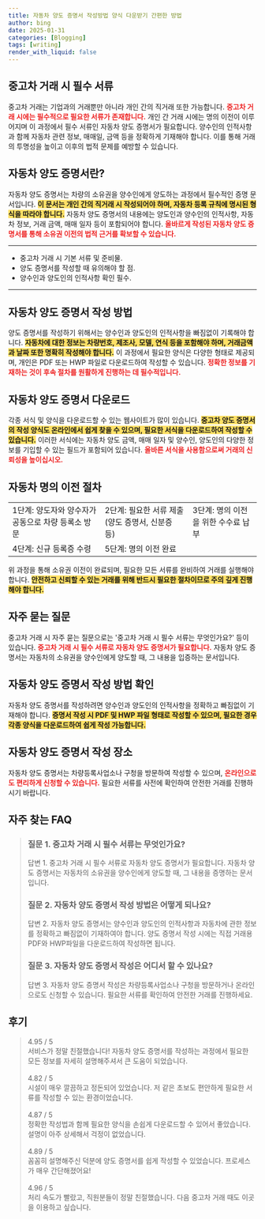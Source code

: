 ```yaml
---
title: 자동차 양도 증명서 작성방법 양식 다운받기 간편한 방법
author: bing
date: 2025-01-31
categories: [Blogging]
tags: [writing]
render_with_liquid: false
---
```



<h2 id='중고차_거래시_필수서류'>중고차 거래 시 필수 서류</h2>

<p>중고차 거래는 기업과의 거래뿐만 아니라 개인 간의 직거래 또한 가능합니다. <b><span style="color: #ee2323;">중고차 거래 시에는 필수적으로 필요한 서류가 존재합니다.</span></b> 개인 간 거래 시에는 명의 이전이 이루어지며 이 과정에서 필수 서류인 자동차 양도 증명서가 필요합니다. 양수인의 인적사항과 함께 자동차 관련 정보, 매매일, 금액 등을 정확하게 기재해야 합니다. 이를 통해 거래의 투명성을 높이고 이후의 법적 문제를 예방할 수 있습니다. </p>

<h2 id='자동차_양도_증명서란'>자동차 양도 증명서란?</h2>

<p>자동차 양도 증명서는 차량의 소유권을 양수인에게 양도하는 과정에서 필수적인 증명 문서입니다. <b><span style="background-color: #ffe066;">이 문서는 개인 간의 직거래 시 작성되어야 하며, 자동차 등록 규칙에 명시된 형식을 따라야 합니다.</span></b> 자동차 양도 증명서의 내용에는 양도인과 양수인의 인적사항, 자동차 정보, 거래 금액, 매매 일자 등이 포함되어야 합니다. <b><span style="color: #ee2323;">올바르게 작성된 자동차 양도 증명서를 통해 소유권 이전의 법적 근거를 확보할 수 있습니다.</span></b></p>

<hr />

<ul>
    <li>중고차 거래 시 기본 서류 및 준비물.</li>
    <li>양도 증명서를 작성할 때 유의해야 할 점.</li>
    <li>양수인과 양도인의 인적사항 확인 필수.</li>
</ul>

<hr />

<h2 id='자동차_양도_증명서_작성_방법'>자동차 양도 증명서 작성 방법</h2>

<p>양도 증명서를 작성하기 위해서는 양수인과 양도인의 인적사항을 빠짐없이 기록해야 합니다. <b><span style="background-color: #ffe066;">자동차에 대한 정보는 차량번호, 제조사, 모델, 연식 등을 포함해야 하며, 거래금액과 날짜 또한 명확히 작성해야 합니다.</span></b> 이 과정에서 필요한 양식은 다양한 형태로 제공되며, 개인은 PDF 또는 HWP 파일로 다운로드하여 작성할 수 있습니다. <b><span style="color: #ee2323;">정확한 정보를 기재하는 것이 후속 절차를 원활하게 진행하는 데 필수적입니다.</span></b></p>

<h2 id='자동차_양도_증명서_다운로드'>자동차 양도 증명서 다운로드</h2>

<p>각종 서식 및 양식을 다운로드할 수 있는 웹사이트가 많이 있습니다. <b><span style="background-color: #ffe066;">중고차 양도 증명서의 작성 양식도 온라인에서 쉽게 찾을 수 있으며, 필요한 서식을 다운로드하여 작성할 수 있습니다.</span></b> 이러한 서식에는 자동차 양도 금액, 매매 일자 및 양수인, 양도인의 다양한 정보를 기입할 수 있는 필드가 포함되어 있습니다. <b><span style="color: #ee2323;">올바른 서식을 사용함으로써 거래의 신뢰성을 높이십시오.</span></b></p>

<h2 id='자동차_명의이전_절차'>자동차 명의 이전 절차</h2>

<table>
    <tr>
        <td>1단계: 양도자와 양수자가 공동으로 차량 등록소 방문</td>
        <td>2단계: 필요한 서류 제출 (양도 증명서, 신분증 등)</td>
        <td>3단계: 명의 이전을 위한 수수료 납부</td>
    </tr>
    <tr>
        <td>4단계: 신규 등록증 수령</td>
        <td>5단계: 명의 이전 완료</td>
        <td></td>
    </tr>
</table>

<p>위 과정을 통해 소유권 이전이 완료되며, 필요한 모든 서류를 완비하여 거래를 실행해야 합니다. <b><span style="background-color: #ffe066;">안전하고 신뢰할 수 있는 거래를 위해 반드시 필요한 절차이므로 주의 깊게 진행해야 합니다.</span></b></p>

<h2 id='자주_묻는_질문'>자주 묻는 질문</h2>

<p>중고차 거래 시 자주 묻는 질문으로는 '중고차 거래 시 필수 서류는 무엇인가요?' 등이 있습니다. <b><span style="color: #ee2323;">중고차 거래 시 필수 서류로 자동차 양도 증명서가 필요합니다.</span></b> 자동차 양도 증명서는 자동차의 소유권을 양수인에게 양도할 때, 그 내용을 입증하는 문서입니다.</p>

<h2 id='자동차_양도_증명서_작성_방법_확인'>자동차 양도 증명서 작성 방법 확인</h2>

<p>자동차 양도 증명서를 작성하려면 양수인과 양도인의 인적사항을 정확하고 빠짐없이 기재해야 합니다. <b><span style="background-color: #ffe066;">증명서 작성 시 PDF 및 HWP 파일 형태로 작성할 수 있으며, 필요한 경우 각종 양식을 다운로드하여 쉽게 작성 가능합니다.</span></b></p>

<h2 id='자동차_양도_증명서_작성_장소'>자동차 양도 증명서 작성 장소</h2>

<p>자동차 양도 증명서는 차량등록사업소나 구청을 방문하여 작성할 수 있으며, <b><span style="color: #ee2323;">온라인으로도 편리하게 신청할 수 있습니다.</span></b> 필요한 서류를 사전에 확인하여 안전한 거래를 진행하시기 바랍니다.</p>


<h2 id='자주_찾는_FAQ'>자주 찾는 FAQ</h2>
<div itemscope="" itemtype="https://schema.org/FAQPage"> 
<blockquote> 
<div itemscope="" itemprop="mainEntity" itemtype="https://schema.org/Question"> 
<h3 itemprop="name">질문 1. 중고차 거래 시 필수 서류는 무엇인가요?</h3> 
<div itemscope="" itemprop="acceptedAnswer" itemtype="https://schema.org/Answer"> 
<span itemprop="text"> 
<p>답변 1. 중고차 거래 시 필수 서류로 자동차 양도 증명서가 필요합니다. 자동차 양도 증명서는 자동차의 소유권을 양수인에게 양도할 때, 그 내용을 증명하는 문서입니다.</p> 
</span> 
</div> 
</div> 

<div itemscope="" itemprop="mainEntity" itemtype="https://schema.org/Question"> 
<h3 itemprop="name">질문 2. 자동차 양도 증명서 작성 방법은 어떻게 되나요?</h3> 
<div itemscope="" itemprop="acceptedAnswer" itemtype="https://schema.org/Answer"> 
<span itemprop="text"> 
<p>답변 2. 자동차 양도 증명서는 양수인과 양도인의 인적사항과 자동차에 관한 정보를 정확하고 빠짐없이 기재하여야 합니다. 양도 증명서 작성 시에는 직접 거래용 PDF와 HWP파일을 다운로드하여 작성하면 됩니다.</p> 
</span> 
</div> 
</div> 

<div itemscope="" itemprop="mainEntity" itemtype="https://schema.org/Question"> 
<h3 itemprop="name">질문 3. 자동차 양도 증명서 작성은 어디서 할 수 있나요?</h3> 
<div itemscope="" itemprop="acceptedAnswer" itemtype="https://schema.org/Answer"> 
<span itemprop="text"> 
<p>답변 3. 자동차 양도 증명서 작성은 차량등록사업소나 구청을 방문하거나 온라인으로도 신청할 수 있습니다. 필요한 서류를 확인하여 안전한 거래를 진행하세요.</p> 
</span> 
</div> 
</div> 
</blockquote> 
</div>
<h2 id='후기'>후기</h2>
<div itemscope itemtype="https://schema.org/Product">
  <blockquote>
  <div itemprop="review" itemscope itemtype="https://schema.org/Review">
      <div itemprop="reviewRating" itemscope itemtype="https://schema.org/Rating"> <span itemprop="ratingValue">4.95</span> / <span itemprop="bestRating">5</span> </div>
      <span itemprop="reviewBody">서비스가 정말 친절했습니다! 자동차 양도 증명서를 작성하는 과정에서 필요한 모든 정보를 자세히 설명해주셔서 큰 도움이 되었습니다.</span>
  </div>
  <br>
  <div itemprop="review" itemscope itemtype="https://schema.org/Review">
      <div itemprop="reviewRating" itemscope itemtype="https://schema.org/Rating"> <span itemprop="ratingValue">4.82</span> / <span itemprop="bestRating">5</span> </div>
      <span itemprop="reviewBody">시설이 매우 깔끔하고 정돈되어 있었습니다. 저 같은 초보도 편안하게 필요한 서류를 작성할 수 있는 환경이었습니다.</span>
  </div>
  <br>
  <div itemprop="review" itemscope itemtype="https://schema.org/Review">
      <div itemprop="reviewRating" itemscope itemtype="https://schema.org/Rating"> <span itemprop="ratingValue">4.87</span> / <span itemprop="bestRating">5</span> </div>
      <span itemprop="reviewBody">정확한 작성법과 함께 필요한 양식을 손쉽게 다운로드할 수 있어서 좋았습니다. 설명이 아주 상세해서 걱정이 없었습니다.</span>
  </div>
  <br>
  <div itemprop="review" itemscope itemtype="https://schema.org/Review">
      <div itemprop="reviewRating" itemscope itemtype="https://schema.org/Rating"> <span itemprop="ratingValue">4.89</span> / <span itemprop="bestRating">5</span> </div>
      <span itemprop="reviewBody">꼼꼼히 설명해주신 덕분에 양도 증명서를 쉽게 작성할 수 있었습니다. 프로세스가 매우 간단해졌어요!</span>
  </div>
  <br>
  <div itemprop="review" itemscope itemtype="https://schema.org/Review">
      <div itemprop="reviewRating" itemscope itemtype="https://schema.org/Rating"> <span itemprop="ratingValue">4.96</span> / <span itemprop="bestRating">5</span> </div>
      <span itemprop="reviewBody">처리 속도가 빨랐고, 직원분들이 정말 친절했습니다. 다음 중고차 거래 때도 이곳을 이용하고 싶습니다.</span>
  </div>
  </blockquote>
</div>

